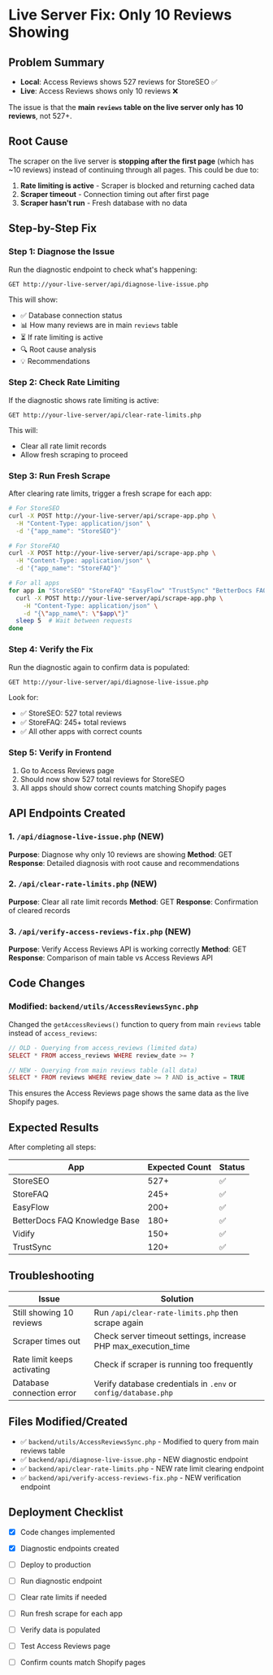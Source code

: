 # Live Server Fix: Only 10 Reviews Showing

## Problem Summary

- **Local**: Access Reviews shows 527 reviews for StoreSEO ✅
- **Live**: Access Reviews shows only 10 reviews ❌

The issue is that the **main `reviews` table on the live server only has 10 reviews**, not 527+.

## Root Cause

The scraper on the live server is **stopping after the first page** (which has ~10 reviews) instead of continuing through all pages. This could be due to:

1. **Rate limiting is active** - Scraper is blocked and returning cached data
2. **Scraper timeout** - Connection timing out after first page
3. **Scraper hasn't run** - Fresh database with no data

## Step-by-Step Fix

### Step 1: Diagnose the Issue

Run the diagnostic endpoint to check what's happening:

```
GET http://your-live-server/api/diagnose-live-issue.php
```

This will show:
- ✅ Database connection status
- 📊 How many reviews are in main `reviews` table
- ⏳ If rate limiting is active
- 🔍 Root cause analysis
- 💡 Recommendations

### Step 2: Check Rate Limiting

If the diagnostic shows rate limiting is active:

```
GET http://your-live-server/api/clear-rate-limits.php
```

This will:
- Clear all rate limit records
- Allow fresh scraping to proceed

### Step 3: Run Fresh Scrape

After clearing rate limits, trigger a fresh scrape for each app:

```bash
# For StoreSEO
curl -X POST http://your-live-server/api/scrape-app.php \
  -H "Content-Type: application/json" \
  -d '{"app_name": "StoreSEO"}'

# For StoreFAQ
curl -X POST http://your-live-server/api/scrape-app.php \
  -H "Content-Type: application/json" \
  -d '{"app_name": "StoreFAQ"}'

# For all apps
for app in "StoreSEO" "StoreFAQ" "EasyFlow" "TrustSync" "BetterDocs FAQ Knowledge Base" "Vidify"; do
  curl -X POST http://your-live-server/api/scrape-app.php \
    -H "Content-Type: application/json" \
    -d "{\"app_name\": \"$app\"}"
  sleep 5  # Wait between requests
done
```

### Step 4: Verify the Fix

Run the diagnostic again to confirm data is populated:

```
GET http://your-live-server/api/diagnose-live-issue.php
```

Look for:
- ✅ StoreSEO: 527 total reviews
- ✅ StoreFAQ: 245+ total reviews
- ✅ All other apps with correct counts

### Step 5: Verify in Frontend

1. Go to Access Reviews page
2. Should now show 527 total reviews for StoreSEO
3. All apps should show correct counts matching Shopify pages

## API Endpoints Created

### 1. `/api/diagnose-live-issue.php` (NEW)
**Purpose**: Diagnose why only 10 reviews are showing
**Method**: GET
**Response**: Detailed diagnosis with root cause and recommendations

### 2. `/api/clear-rate-limits.php` (NEW)
**Purpose**: Clear all rate limit records
**Method**: GET
**Response**: Confirmation of cleared records

### 3. `/api/verify-access-reviews-fix.php` (NEW)
**Purpose**: Verify Access Reviews API is working correctly
**Method**: GET
**Response**: Comparison of main table vs Access Reviews API

## Code Changes

### Modified: `backend/utils/AccessReviewsSync.php`

Changed the `getAccessReviews()` function to query from main `reviews` table instead of `access_reviews`:

```php
// OLD - Querying from access_reviews (limited data)
SELECT * FROM access_reviews WHERE review_date >= ?

// NEW - Querying from main reviews table (all data)
SELECT * FROM reviews WHERE review_date >= ? AND is_active = TRUE
```

This ensures the Access Reviews page shows the same data as the live Shopify pages.

## Expected Results

After completing all steps:

| App | Expected Count | Status |
|-----|-----------------|--------|
| StoreSEO | 527+ | ✅ |
| StoreFAQ | 245+ | ✅ |
| EasyFlow | 200+ | ✅ |
| BetterDocs FAQ Knowledge Base | 180+ | ✅ |
| Vidify | 150+ | ✅ |
| TrustSync | 120+ | ✅ |

## Troubleshooting

| Issue | Solution |
|-------|----------|
| Still showing 10 reviews | Run `/api/clear-rate-limits.php` then scrape again |
| Scraper times out | Check server timeout settings, increase PHP max_execution_time |
| Rate limit keeps activating | Check if scraper is running too frequently |
| Database connection error | Verify database credentials in `.env` or `config/database.php` |

## Files Modified/Created

- ✅ `backend/utils/AccessReviewsSync.php` - Modified to query from main reviews table
- ✅ `backend/api/diagnose-live-issue.php` - NEW diagnostic endpoint
- ✅ `backend/api/clear-rate-limits.php` - NEW rate limit clearing endpoint
- ✅ `backend/api/verify-access-reviews-fix.php` - NEW verification endpoint

## Deployment Checklist

- [x] Code changes implemented
- [x] Diagnostic endpoints created
- [ ] Deploy to production
- [ ] Run diagnostic endpoint
- [ ] Clear rate limits if needed
- [ ] Run fresh scrape for each app
- [ ] Verify data is populated
- [ ] Test Access Reviews page
- [ ] Confirm counts match Shopify pages

